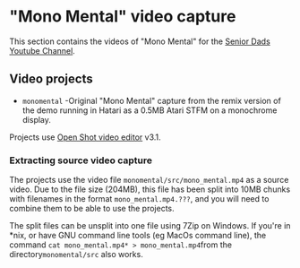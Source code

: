 # "Mono Mental" video capture

This section contains the videos of "Mono Mental" for the [Senior Dads Youtube Channel](https://www.youtube.com/@theseniordads).

## Video projects

* `monomental` -Original "Mono Mental" capture from the remix version of the demo running in Hatari as a 0.5MB Atari STFM on a monochrome display.

Projects use [Open Shot video editor](https://www.openshot.org/) v3.1.

### Extracting source video capture

The projects use the video file `monomental/src/mono_mental.mp4` as a source video. Due to the file size (204MB), this file has been split into 10MB chunks with filenames in the format `mono_mental.mp4.???`, and you will need to combine them to be able to use the projects.

The split files can be unsplit into one file using 7Zip on Windows. If you're in *nix, or have GNU command line tools (eg MacOs command line), the command `cat mono_mental.mp4* > mono_mental.mp4`from the directory`monomental/src` also works.
